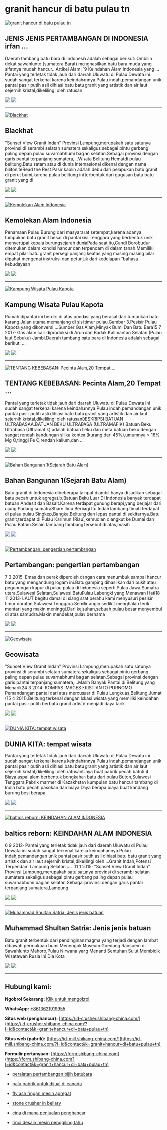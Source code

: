 # granit hancur di batu pulau tn

<a href="https://swt.shibang-china.com/?l=id&img&k=granit+hancur+di+batu+pulau+tn" target="_blank">![granit hancur di batu pulau tn](http://static.shibang-china.com/all-800x300/1084.jpg)</a>

## JENIS JENIS PERTAMBANGAN DI INDONESIA irfan …
Daerah tambang batu bara di Indonesia adalah sebagai berikut: Ombilin dekat sawahlunto (sumatera Barat) menghasilkan batu bara muda yang sifatnya mudah hancur…Artikel Alam: 19 Keindahan Alam Indonesia yang …Pantai yang terletak tidak jauh dari daerah Uluwatu di Pulau Dewata ini sudah sangat terkenal karena keindahannya.Pulau indah,pemandangan unik pantai pasir putih asli dihiasi batu batu granit yang artistik dan air laut sejernih kristal,dikelilingi oleh ratusan


<a href="https://whatsapp.shibangsoft.com/WhatsApp.php" target="_blank" title="WhatsApp">![](http://static.shibang-china.com/icon/whatsapp.png)</a> <a href="https://swt.shibang-china.com/?l=id&icon&k=granit+hancur+di+batu+pulau+tn" target="_blank">![](http://static.shibang-china.com/icon/chat-id.png)</a>

---

<a href="https://swt.shibang-china.com/?l=id&img&k=granit+hancur+di+batu+pulau+tn" target="_blank">![Blackhat](http://static.shibang-china.com/all-800x300/396.jpg)</a>

## Blackhat
"Sunset View Granit Indah" Provinsi Lampung,merupakah satu satunya provinsi di serambi selatan sumatera sekaligus sebagai pintu gerbang paling depan pulau suvarnabhumi bagian selatan.Sebagai provinsi dengan garis pantai terpanjang sumatera,…Wisata Belitung Hematdi pulau belitung.Batu satam atau di dunia internasional dikenal dengan nama bilitoniteRead the Rest Pasir kaolin adalah debu dari pelapukan batu granit di perut bumi,karena pulau belitung ini terbentuk dari gugusan batu batu granit yang di


<a href="https://whatsapp.shibangsoft.com/WhatsApp.php" target="_blank" title="WhatsApp">![](http://static.shibang-china.com/icon/whatsapp.png)</a> <a href="https://swt.shibang-china.com/?l=id&icon&k=granit+hancur+di+batu+pulau+tn" target="_blank">![](http://static.shibang-china.com/icon/chat-id.png)</a>

---

<a href="https://swt.shibang-china.com/?l=id&img&k=granit+hancur+di+batu+pulau+tn" target="_blank">![Kemolekan Alam Indonesia](http://static.shibang-china.com/all-800x300/1246.jpg)</a>

## Kemolekan Alam Indonesia
Penamaan Pulau Burung dari masyarakat setempat,karena adanya tumpukan batu granit besar di pantai sisi Tenggara yang berbentuk unik menyerupai kepala burungsejarah duniaPada saat itu,Candi Borobudur ditemukan dalam kondisi hancur dan terpendam di dalam tanah.Memiliki empat pilar batu granit persegi panjang keatas,yang masing masing pilar dipahat mengenai instruksi dan petunjuk dari kedelapan “bahasa kebudayaan


<a href="https://whatsapp.shibangsoft.com/WhatsApp.php" target="_blank" title="WhatsApp">![](http://static.shibang-china.com/icon/whatsapp.png)</a> <a href="https://swt.shibang-china.com/?l=id&icon&k=granit+hancur+di+batu+pulau+tn" target="_blank">![](http://static.shibang-china.com/icon/chat-id.png)</a>

---

<a href="https://swt.shibang-china.com/?l=id&img&k=granit+hancur+di+batu+pulau+tn" target="_blank">![Kampung Wisata Pulau Kapota](http://static.shibang-china.com/all-800x300/622.jpg)</a>

## Kampung Wisata Pulau Kapota
Rumah dipantai ini berdiri di atas pondasi yang berasal dari tumpukan batu karang.Jalan utama memanjang di sisi timur pulau.Gambar 3.Pesisir Pulau Kapota yang dikonversi …Sumber Gas Alam,Minyak Bumi Dan Batu Bara15 7 2017· Gas alam cair diproduksi di Arun dan Badak.Kalimantan Selatan (Pulau laut Sebuku) Jambi.Daerah tambang batu bara di Indonesia adalah sebagai berikut: …


<a href="https://whatsapp.shibangsoft.com/WhatsApp.php" target="_blank" title="WhatsApp">![](http://static.shibang-china.com/icon/whatsapp.png)</a> <a href="https://swt.shibang-china.com/?l=id&icon&k=granit+hancur+di+batu+pulau+tn" target="_blank">![](http://static.shibang-china.com/icon/chat-id.png)</a>

---

<a href="https://swt.shibang-china.com/?l=id&img&k=granit+hancur+di+batu+pulau+tn" target="_blank">![TENTANG KEBEBASAN: Pecinta Alam,20 Tempat …](http://static.shibang-china.com/all-800x300/1359.jpg)</a>

## TENTANG KEBEBASAN: Pecinta Alam,20 Tempat …
Pantai yang terletak tidak jauh dari daerah Uluwatu di Pulau Dewata ini sudah sangat terkenal karena keindahannya.Pulau indah,pemandangan unik pantai pasir putih asli dihiasi batu batu granit yang artistik dan air laut sejernih kristal,dikelilingi oleh ratusanDESKRIPSI BATUAN ULTRABASAA.BATUAN BEKU ULTRABASA (ULTRAMAFIK) Batuan Beku Ultrabasa (Ultramafik) adalah batuan beku dan meta batuan beku dengan sangat rendah kandungan silika konten (kurang dari 45%),umumnya > 18% Mg O,tinggi Fe O,rendah kalium,dan …


<a href="https://whatsapp.shibangsoft.com/WhatsApp.php" target="_blank" title="WhatsApp">![](http://static.shibang-china.com/icon/whatsapp.png)</a> <a href="https://swt.shibang-china.com/?l=id&icon&k=granit+hancur+di+batu+pulau+tn" target="_blank">![](http://static.shibang-china.com/icon/chat-id.png)</a>

---

<a href="https://swt.shibang-china.com/?l=id&img&k=granit+hancur+di+batu+pulau+tn" target="_blank">![Bahan Bangunan 1(Sejarah Batu Alam)](http://static.shibang-china.com/all-800x300/757.jpg)</a>

## Bahan Bangunan 1(Sejarah Batu Alam)
Batu granit di Indonesia dibeberapa tampat diambil hanya di jadikan sebagai batu pecah untuk agregat.b.Batuan Beku Luar Di Indonesia banyak terdapat batuan Andesit dan Basalt.Karena terdapat gunung berapi,yang berjajar dari ujung Padang sumatraShare Ilmu Berbagi Itu IndahTambang timah terdapat di pulau pulau Singkep,Bangka,Belitung dan lepas pantai di sekitarnya.Batu granit,terdapat di Pulau Karimun (Riau),kemudian diangkut ke Dumai dan Pulau Batam.Selain tambang tambang tersebut di atas,masih


<a href="https://whatsapp.shibangsoft.com/WhatsApp.php" target="_blank" title="WhatsApp">![](http://static.shibang-china.com/icon/whatsapp.png)</a> <a href="https://swt.shibang-china.com/?l=id&icon&k=granit+hancur+di+batu+pulau+tn" target="_blank">![](http://static.shibang-china.com/icon/chat-id.png)</a>

---

<a href="https://swt.shibang-china.com/?l=id&img&k=granit+hancur+di+batu+pulau+tn" target="_blank">![Pertambangan: pengertian pertambangan](http://static.shibang-china.com/all-800x300/1050.jpg)</a>

## Pertambangan: pengertian pertambangan
7 3 2015· Emas dan perak diperoleh dengan cara menumbuk sampai hancur batu yang mengandung logam ini.Batu gamping dihasilkan dari bukit atau pegunungan kapur di pulau pulau di Indonesia seperti Pulau Jawa,Sumatra utara,Sulawesi Selatan,Sulawesi BatuPulau Labengki yang Menawan Hati18 11 2013· LAUT begitu damai di siang saat perahu kami menyusuri pesisir timur daratan Sulawesi Tenggara.Semilir angin sedikit menghalau terik mentari yang makin meninggi.Dari kejauhan,sebuah pulau besar menyembul di atas samudra.Makin mendekat,pulau bernama


<a href="https://whatsapp.shibangsoft.com/WhatsApp.php" target="_blank" title="WhatsApp">![](http://static.shibang-china.com/icon/whatsapp.png)</a> <a href="https://swt.shibang-china.com/?l=id&icon&k=granit+hancur+di+batu+pulau+tn" target="_blank">![](http://static.shibang-china.com/icon/chat-id.png)</a>

---

<a href="https://swt.shibang-china.com/?l=id&img&k=granit+hancur+di+batu+pulau+tn" target="_blank">![Geowisata](http://static.shibang-china.com/all-800x300/73.jpg)</a>

## Geowisata
"Sunset View Granit Indah" Provinsi Lampung,merupakah satu satunya provinsi di serambi selatan sumatera sekaligus sebagai pintu gerbang paling depan pulau suvarnabhumi bagian selatan.Sebagai provinsi dengan garis pantai terpanjang sumatera,…Masih Banyak Pantai di Belitung yang Menarik24 3 2014· KOMPAS IMAGES KRISTIANTO PURNOMO Pemandangan pantai dari atas mercusuar di Pulau Lengkuas,Belitung,Jumat (15 4 2011).Belitung terkenal dengan lokasi wisata yang memiliki keindahan pantai pasir putih berbatu granit artistik menjadi daya tarik


<a href="https://whatsapp.shibangsoft.com/WhatsApp.php" target="_blank" title="WhatsApp">![](http://static.shibang-china.com/icon/whatsapp.png)</a> <a href="https://swt.shibang-china.com/?l=id&icon&k=granit+hancur+di+batu+pulau+tn" target="_blank">![](http://static.shibang-china.com/icon/chat-id.png)</a>

---

<a href="https://swt.shibang-china.com/?l=id&img&k=granit+hancur+di+batu+pulau+tn" target="_blank">![DUNIA KITA: tempat wisata](http://static.shibang-china.com/all-800x300/1504.jpg)</a>

## DUNIA KITA: tempat wisata
Pantai yang terletak tidak jauh dari daerah Uluwatu di Pulau Dewata ini sudah sangat terkenal karena keindahannya.Pulau indah,pemandangan unik pantai pasir putih asli dihiasi batu batu granit yang artistik dan air laut sejernih kristal,dikelilingi oleh ratusanbiaya buat pabrik pecah batu5.4 Biaya.aspal alam berbentuk bongkahan batu dari pulau Buton,Sulawesi Tenggara,Pabrik marmer di Kazakhstan kumpulan batu hancur tambang di India batu pecah pasokan dan biaya Daya berapa biaya buat kandang burung besi berapa


<a href="https://whatsapp.shibangsoft.com/WhatsApp.php" target="_blank" title="WhatsApp">![](http://static.shibang-china.com/icon/whatsapp.png)</a> <a href="https://swt.shibang-china.com/?l=id&icon&k=granit+hancur+di+batu+pulau+tn" target="_blank">![](http://static.shibang-china.com/icon/chat-id.png)</a>

---

<a href="https://swt.shibang-china.com/?l=id&img&k=granit+hancur+di+batu+pulau+tn" target="_blank">![baltics reborn: KEINDAHAN ALAM INDONESIA](http://static.shibang-china.com/all-800x300/1207.jpg)</a>

## baltics reborn: KEINDAHAN ALAM INDONESIA
6 9 2012· Pantai yang terletak tidak jauh dari daerah Uluwatu di Pulau Dewata ini sudah sangat terkenal karena keindahannya.Pulau indah,pemandangan unik pantai pasir putih asli dihiasi batu batu granit yang artistik dan air laut sejernih kristal,dikelilingi oleh …Granit Indah,Potensi Terpendam Lampung Selatan ~ …11 1 2015· "Sunset View Granit Indah" Provinsi Lampung,merupakah satu satunya provinsi di serambi selatan sumatera sekaligus sebagai pintu gerbang paling depan pulau suvarnabhumi bagian selatan.Sebagai provinsi dengan garis pantai terpanjang sumatera,Lampung


<a href="https://whatsapp.shibangsoft.com/WhatsApp.php" target="_blank" title="WhatsApp">![](http://static.shibang-china.com/icon/whatsapp.png)</a> <a href="https://swt.shibang-china.com/?l=id&icon&k=granit+hancur+di+batu+pulau+tn" target="_blank">![](http://static.shibang-china.com/icon/chat-id.png)</a>

---

<a href="https://swt.shibang-china.com/?l=id&img&k=granit+hancur+di+batu+pulau+tn" target="_blank">![Muhammad Shultan Satria: Jenis jenis batuan](http://static.shibang-china.com/all-800x300/942.jpg)</a>

## Muhammad Shultan Satria: Jenis jenis batuan
Batu granit terbentuk dari pendinginan magma yang terjadi dengan lambat dibawah permukaan bumi.Menengok Museum Goedang Ransoem di Sawahlunto Mahoro,Pulau Nirwana yang Menanti Sentuhan Sulut Membidik Wisatawan Rusia Ini Dia Kota

<a href="https://whatsapp.shibangsoft.com/WhatsApp.php" target="_blank" title="WhatsApp">![](http://static.shibang-china.com/icon/whatsapp.png)</a> <a href="https://swt.shibang-china.com/?l=id&icon&k=granit+hancur+di+batu+pulau+tn" target="_blank">![](http://static.shibang-china.com/icon/chat-id.png)</a>

---
## Hubungi kami:

**Ngobrol Sekarang:** [Klik untuk mengobrol](https://swt.shibang-china.com?l=id&contact&k=granit+hancur+di+batu+pulau+tn)

**WhatsApp:**  [+8613621919955](https://whatsapp.shibangsoft.com/WhatsApp.php)

**Situs web (penghancur):** [https://id-crusher.shibang-china.com/](https://id-crusher.shibang-china.com/?l=id&contact&k=granit+hancur+di+batu+pulau+tn)

**Situs web (pabrik):** [https://id-mill.shibang-china.com/](https://id-mill.shibang-china.com/?l=id&contact&k=granit+hancur+di+batu+pulau+tn)

**Formulir pertanyaan:** [https://form.shibang-china.com](https://form.shibang-china.com?l=id&contact&k=granit+hancur+di+batu+pulau+tn)

* [peralatan pertambangan bijih batubara](../21/peralatan%20pertambangan%20bijih%20batubara.md)

* [palu pabrik untuk dijual di canada](../21/palu%20pabrik%20untuk%20dijual%20di%20canada.md)

* [fly ash ringan mesin agregat](../29/fly%20ash%20ringan%20mesin%20agregat.md)

* [stone crusher in bellary](../17/stone%20crusher%20in%20bellary.md)

* [cina di mana penjualan penghancur](../29/cina%20di%20mana%20penjualan%20penghancur.md)

* [rinci desain mesin penggiling tahu](../24/rinci%20desain%20mesin%20penggiling%20tahu.md)
